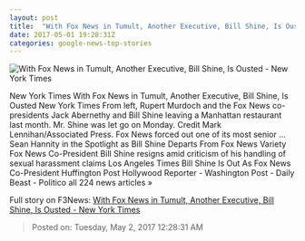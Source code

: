 ```yaml
---
layout: post
title:  "With Fox News in Tumult, Another Executive, Bill Shine, Is Ousted - New York Times"
date: 2017-05-01 19:28:31Z
categories: google-news-top-stories
---
```


![With Fox News in Tumult, Another Executive, Bill Shine, Is Ousted - New York Times](https://static01.nyt.com/images/2017/05/02/business/02SHINE/02SHINE-facebookJumbo.jpg)

New York Times With Fox News in Tumult, Another Executive, Bill Shine, Is Ousted New York Times From left, Rupert Murdoch and the Fox News co-presidents Jack Abernethy and Bill Shine leaving a Manhattan restaurant last month. Mr. Shine was let go on Monday. Credit Mark Lennihan/Associated Press. Fox News forced out one of its most senior ... Sean Hannity in the Spotlight as Bill Shine Departs From Fox News Variety Fox News Co-President Bill Shine resigns amid criticism of his handling of sexual harassment claims Los Angeles Times Bill Shine Is Out As Fox News Co-President Huffington Post Hollywood Reporter - Washington Post - Daily Beast - Politico all 224 news articles »


Full story on F3News: [With Fox News in Tumult, Another Executive, Bill Shine, Is Ousted - New York Times](http://www.f3nws.com/n/QzfhSH)

> Posted on: Tuesday, May 2, 2017 12:28:31 AM
